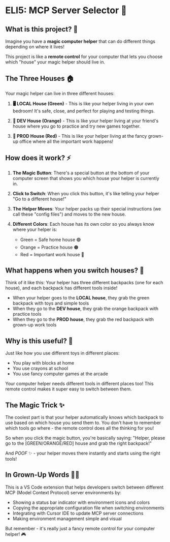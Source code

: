 # ELI5: MCP Server Selector 🚦

## What is this project? 🤔

Imagine you have a **magic computer helper** that can do different things depending on where it lives! 

This project is like a **remote control** for your computer that lets you choose which "house" your magic helper should live in.

## The Three Houses 🏠

Your magic helper can live in three different houses:

1. **🖥️ LOCAL House (Green)** - This is like your helper living in your own bedroom! It's safe, close, and perfect for playing and testing things.

2. **🧪 DEV House (Orange)** - This is like your helper living at your friend's house where you go to practice and try new games together.

3. **🚀 PROD House (Red)** - This is like your helper living at the fancy grown-up office where all the important work happens!

## How does it work? ⚡

1. **The Magic Button**: There's a special button at the bottom of your computer screen that shows you which house your helper is currently in.

2. **Click to Switch**: When you click this button, it's like telling your helper "Go to a different house!" 

3. **The Helper Moves**: Your helper packs up their special instructions (we call these "config files") and moves to the new house.

4. **Different Colors**: Each house has its own color so you always know where your helper is:
   - Green = Safe home house 🟢
   - Orange = Practice house 🟠  
   - Red = Important work house 🔴

## What happens when you switch houses? 🔄

Think of it like this: Your helper has three different backpacks (one for each house), and each backpack has different tools inside!

- When your helper goes to the **LOCAL house**, they grab the green backpack with toys and simple tools
- When they go to the **DEV house**, they grab the orange backpack with practice tools
- When they go to the **PROD house**, they grab the red backpack with grown-up work tools

## Why is this useful? 🎯

Just like how you use different toys in different places:
- You play with blocks at home
- You use crayons at school  
- You use fancy computer games at the arcade

Your computer helper needs different tools in different places too! This remote control makes it super easy to switch between them.

## The Magic Trick ✨

The coolest part is that your helper automatically knows which backpack to use based on which house you send them to. You don't have to remember which tools go where - the remote control does all the thinking for you!

So when you click the magic button, you're basically saying:
"Helper, please go to the [GREEN/ORANGE/RED] house and grab the right backpack!"

And *POOF* ✨ - your helper moves there instantly and starts using the right tools!

## In Grown-Up Words 👨‍💻

This is a VS Code extension that helps developers switch between different MCP (Model Context Protocol) server environments by:
- Showing a status bar indicator with environment icons and colors
- Copying the appropriate configuration file when switching environments  
- Integrating with Cursor IDE to update MCP server connections
- Making environment management simple and visual

But remember - it's really just a fancy remote control for your computer helper! 🎮 
